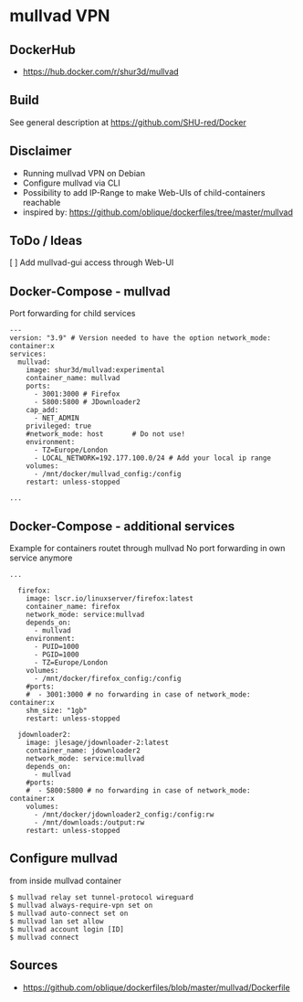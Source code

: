# mullvad VPN
## DockerHub
- https://hub.docker.com/r/shur3d/mullvad
## Build
See general description at https://github.com/SHU-red/Docker
## Disclaimer
- Running mullvad VPN on Debian
- Configure mullvad via CLI
- Possibility to add IP-Range to make Web-UIs of child-containers reachable
- inspired by: https://github.com/oblique/dockerfiles/tree/master/mullvad
## ToDo / Ideas
[ ] Add mullvad-gui access through Web-UI
## Docker-Compose - mullvad
Port forwarding for child services
```
---
version: "3.9" # Version needed to have the option network_mode: container:x
services:
  mullvad:
    image: shur3d/mullvad:experimental
    container_name: mullvad
    ports:
      - 3001:3000 # Firefox
      - 5800:5800 # JDownloader2
    cap_add:
      - NET_ADMIN               
    privileged: true
    #network_mode: host       # Do not use!
    environment:
      - TZ=Europe/London
      - LOCAL_NETWORK=192.177.100.0/24 # Add your local ip range
    volumes:
      - /mnt/docker/mullvad_config:/config
    restart: unless-stopped

...
```
## Docker-Compose - additional services
Example for containers routet through mullvad
No port forwarding in own service anymore
```
...

  firefox:
    image: lscr.io/linuxserver/firefox:latest
    container_name: firefox
    network_mode: service:mullvad
    depends_on:
      - mullvad
    environment:
      - PUID=1000
      - PGID=1000
      - TZ=Europe/London
    volumes:
      - /mnt/docker/firefox_config:/config
    #ports:
    #  - 3001:3000 # no forwarding in case of network_mode: container:x
    shm_size: "1gb"
    restart: unless-stopped
    
  jdownloader2:
    image: jlesage/jdownloader-2:latest
    container_name: jdownloader2
    network_mode: service:mullvad
    depends_on:
      - mullvad
    #ports:
    #  - 5800:5800 # no forwarding in case of network_mode: container:x
    volumes:
      - /mnt/docker/jdownloader2_config:/config:rw
      - /mnt/downloads:/output:rw
    restart: unless-stopped
```
## Configure mullvad
from inside mullvad container
```
$ mullvad relay set tunnel-protocol wireguard
$ mullvad always-require-vpn set on
$ mullvad auto-connect set on
$ mullvad lan set allow
$ mullvad account login [ID]
$ mullvad connect
```
## Sources
- https://github.com/oblique/dockerfiles/blob/master/mullvad/Dockerfile
